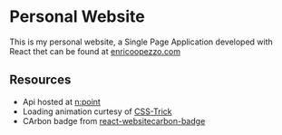 # Personal Website

This is my personal website, a Single Page Application developed with React thet can be found at [enricoopezzo.com](https://www.enricoopezzo.com/)

## Resources

* Api hosted at [n:point](https://www.npoint.io/) 
* Loading animation curtesy of [CSS-Trick](https://css-tricks.com/single-element-loaders-the-dots/)
* CArbon badge from [react-websitecarbon-badge](https://www.npmjs.com/package/react-websitecarbon-badge)